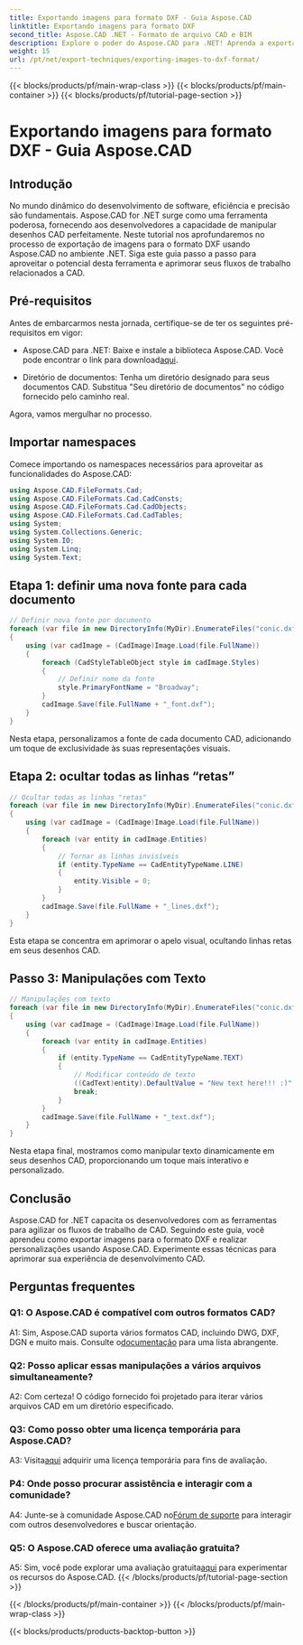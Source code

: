 ```yaml
---
title: Exportando imagens para formato DXF - Guia Aspose.CAD
linktitle: Exportando imagens para formato DXF
second_title: Aspose.CAD .NET - Formato de arquivo CAD e BIM
description: Explore o poder do Aspose.CAD para .NET! Aprenda a exportar imagens para o formato DXF sem esforço. Aprimore seu desenvolvimento CAD com precisão e eficiência.
weight: 15
url: /pt/net/export-techniques/exporting-images-to-dxf-format/
---
```


{{< blocks/products/pf/main-wrap-class >}}
{{< blocks/products/pf/main-container >}}
{{< blocks/products/pf/tutorial-page-section >}}

# Exportando imagens para formato DXF - Guia Aspose.CAD

## Introdução

No mundo dinâmico do desenvolvimento de software, eficiência e precisão são fundamentais. Aspose.CAD for .NET surge como uma ferramenta poderosa, fornecendo aos desenvolvedores a capacidade de manipular desenhos CAD perfeitamente. Neste tutorial nos aprofundaremos no processo de exportação de imagens para o formato DXF usando Aspose.CAD no ambiente .NET. Siga este guia passo a passo para aproveitar o potencial desta ferramenta e aprimorar seus fluxos de trabalho relacionados a CAD.

## Pré-requisitos

Antes de embarcarmos nesta jornada, certifique-se de ter os seguintes pré-requisitos em vigor:

-  Aspose.CAD para .NET: Baixe e instale a biblioteca Aspose.CAD. Você pode encontrar o link para download[aqui](https://releases.aspose.com/cad/net/).

- Diretório de documentos: Tenha um diretório designado para seus documentos CAD. Substitua "Seu diretório de documentos" no código fornecido pelo caminho real.

Agora, vamos mergulhar no processo.

## Importar namespaces

Comece importando os namespaces necessários para aproveitar as funcionalidades do Aspose.CAD:

```csharp
using Aspose.CAD.FileFormats.Cad;
using Aspose.CAD.FileFormats.Cad.CadConsts;
using Aspose.CAD.FileFormats.Cad.CadObjects;
using Aspose.CAD.FileFormats.Cad.CadTables;
using System;
using System.Collections.Generic;
using System.IO;
using System.Linq;
using System.Text;
```

## Etapa 1: definir uma nova fonte para cada documento

```csharp
// Definir nova fonte por documento
foreach (var file in new DirectoryInfo(MyDir).EnumerateFiles("conic.dxf"))
{
    using (var cadImage = (CadImage)Image.Load(file.FullName))
    {
        foreach (CadStyleTableObject style in cadImage.Styles)
        {
            // Definir nome da fonte
            style.PrimaryFontName = "Broadway";
        }
        cadImage.Save(file.FullName + "_font.dxf");
    }
}
```

Nesta etapa, personalizamos a fonte de cada documento CAD, adicionando um toque de exclusividade às suas representações visuais.

## Etapa 2: ocultar todas as linhas “retas”

```csharp
// Ocultar todas as linhas "retas"
foreach (var file in new DirectoryInfo(MyDir).EnumerateFiles("conic.dxf"))
{
    using (var cadImage = (CadImage)Image.Load(file.FullName))
    {
        foreach (var entity in cadImage.Entities)
        {
            // Tornar as linhas invisíveis
            if (entity.TypeName == CadEntityTypeName.LINE)
            {
                entity.Visible = 0;
            }
        }
        cadImage.Save(file.FullName + "_lines.dxf");
    }
}
```

Esta etapa se concentra em aprimorar o apelo visual, ocultando linhas retas em seus desenhos CAD.

## Passo 3: Manipulações com Texto

```csharp
// Manipulações com texto
foreach (var file in new DirectoryInfo(MyDir).EnumerateFiles("conic.dxf"))
{
    using (var cadImage = (CadImage)Image.Load(file.FullName))
    {
        foreach (var entity in cadImage.Entities)
        {
            if (entity.TypeName == CadEntityTypeName.TEXT)
            {
                // Modificar conteúdo de texto
                ((CadText)entity).DefaultValue = "New text here!!! :)";
                break;
            }
        }
        cadImage.Save(file.FullName + "_text.dxf");
    }
}
```

Nesta etapa final, mostramos como manipular texto dinamicamente em seus desenhos CAD, proporcionando um toque mais interativo e personalizado.

## Conclusão

Aspose.CAD for .NET capacita os desenvolvedores com as ferramentas para agilizar os fluxos de trabalho de CAD. Seguindo este guia, você aprendeu como exportar imagens para o formato DXF e realizar personalizações usando Aspose.CAD. Experimente essas técnicas para aprimorar sua experiência de desenvolvimento CAD.

## Perguntas frequentes

### Q1: O Aspose.CAD é compatível com outros formatos CAD?

 A1: Sim, Aspose.CAD suporta vários formatos CAD, incluindo DWG, DXF, DGN e muito mais. Consulte o[documentação](https://reference.aspose.com/cad/net/) para uma lista abrangente.

### Q2: Posso aplicar essas manipulações a vários arquivos simultaneamente?

A2: Com certeza! O código fornecido foi projetado para iterar vários arquivos CAD em um diretório especificado.

### Q3: Como posso obter uma licença temporária para Aspose.CAD?

 A3: Visita[aqui](https://purchase.aspose.com/temporary-license/) adquirir uma licença temporária para fins de avaliação.

### P4: Onde posso procurar assistência e interagir com a comunidade?

 A4: Junte-se à comunidade Aspose.CAD no[Fórum de suporte](https://forum.aspose.com/c/cad/19) para interagir com outros desenvolvedores e buscar orientação.

### Q5: O Aspose.CAD oferece uma avaliação gratuita?

 A5: Sim, você pode explorar uma avaliação gratuita[aqui](https://releases.aspose.com/) para experimentar os recursos do Aspose.CAD.
{{< /blocks/products/pf/tutorial-page-section >}}

{{< /blocks/products/pf/main-container >}}
{{< /blocks/products/pf/main-wrap-class >}}

{{< blocks/products/products-backtop-button >}}
